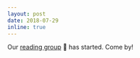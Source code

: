 ```yaml
---
layout: post
date: 2018-07-29
inline: true
---
```


Our [reading group](http://adase.group/scifi-seminar.html) :open_book: has started. Come by!
